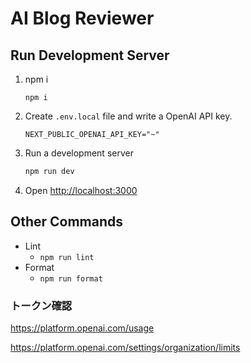 # AI Blog Reviewer


## Run Development Server

1. npm i

   ```text
   npm i
   ```

1. Create `.env.local` file and write a OpenAI API key.

   ```text
   NEXT_PUBLIC_OPENAI_API_KEY="~"
   ```

1. Run a development server

   ```bash
   npm run dev
   ```

1. Open [http://localhost:3000](http://localhost:3000)

## Other Commands

- Lint
  - `npm run lint`
- Format
  - `npm run format`

### トークン確認

https://platform.openai.com/usage

https://platform.openai.com/settings/organization/limits
